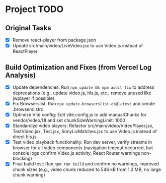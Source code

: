 # Project TODO

## Original Tasks
- [x] Remove react-player from package.json
- [x] Update src/main/video/LiveVideo.jsx to use Video.js instead of ReactPlayer

## Build Optimization and Fixes (from Vercel Log Analysis)
- [x] Update dependencies: Run `npm update && npm audit fix` to address deprecations (e.g., update video.js, hls.js, etc.; remove unused like jwplayer if possible)
- [x] Fix Browserslist: Run `npx update-browserslist-db@latest` and create .browserslistrc
- [x] Optimize Vite config: Edit vite.config.js to add manualChunks for vendor/video/UI and set chunkSizeWarningLimit: 1000
- [x] Standardize video players: Refactor src/main/video/VideoPlayer.jsx, TestVideo.jsx, Test.jsx, SonyLivMatches.jsx to use Video.js instead of direct hls.js
- [x] Test video playback functionality: Run dev server, verify streams in browser for all video components (navigation timeout occurred, but console logs confirm Video.js activity; React Router warnings non-blocking)
- [x] Final build test: Run `npm run build` and confirm no warnings, improved chunk sizes (e.g., video chunk reduced to 546 kB from 1.3 MB, no large chunk warning)
